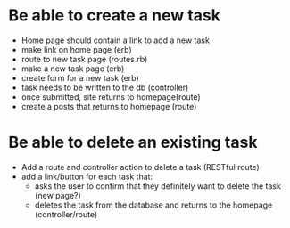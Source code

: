 # Be able to create a new task
- Home page should contain a link to add a new task
 - make link on home page (erb)
 - route to new task page (routes.rb)
 - make a new task page (erb)
 - create form for a new task (erb)
 - task needs to be written to the db (controller)
 - once submitted, site returns to homepage(route)
  - create a posts that returns to homepage (route)

# Be able to delete an existing task
- Add a route and controller action to delete a task (RESTful route)
- add a link/button for each task that:
  - asks the user to confirm that they definitely want to delete the task (new page?)
  - deletes the task from the database and returns to the homepage (controller/route)
